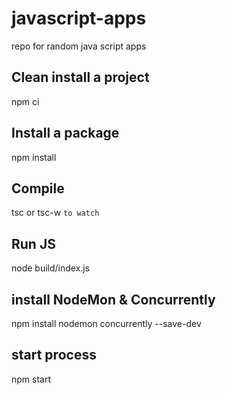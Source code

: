# javascript-apps

repo for random java script apps

## Clean install a project

npm ci

## Install a package

npm install

## Compile

tsc or tsc-w  `to watch`

## Run JS

node build/index.js

## install NodeMon & Concurrently

npm install nodemon concurrently --save-dev

## start process

npm start